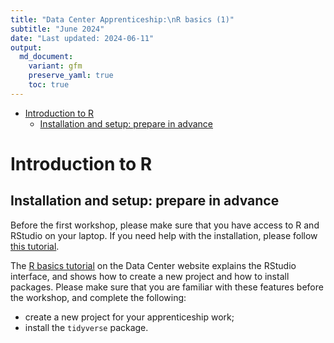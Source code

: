 ```yaml
---
title: "Data Center Apprenticeship:\nR basics (1)"
subtitle: "June 2024" 
date: "Last updated: 2024-06-11"
output:
  md_document:
    variant: gfm
    preserve_yaml: true
    toc: true
---
```


- [Introduction to R](#introduction-to-r)
  - [Installation and setup: prepare in
    advance](#installation-and-setup-prepare-in-advance)

# Introduction to R

## Installation and setup: prepare in advance

Before the first workshop, please make sure that you have access to R
and RStudio on your laptop. If you need help with the installation,
please follow [this tutorial](../../tutorial/r_install).

The [R basics tutorial](../../tutorial/r_basics) on the Data Center
website explains the RStudio interface, and shows how to create a new
project and how to install packages. Please make sure that you are
familiar with these features before the workshop, and complete the
following:

- create a new project for your apprenticeship work;
- install the `tidyverse` package.

<!-- ## Objects in R -->
<!-- One of the most basic types of objects in R is a vector.  -->
<!-- A vector is a collection of values of the same type, such as numbers, characters, or logicals (TRUE/FALSE).  -->
<!-- You can create a vector with the `c()` function, which stands for concatenate.  -->
<!-- If you assign a vector to an object with the assignment operator `<-`, your vector will be saved in your environment so you can work with it within your current R session. -->
<!-- Some examples of creating vectors are: -->
<!-- ```{r} -->
<!-- v1 <- c("A", "B", "C") -->
<!-- v2 <- 25 -->
<!-- v3 <- 1:10 -->
<!-- ``` -->
<!-- To subset or extract elements from a vector, you can use square brackets `[ ]` with an index. For example, `v1[1]` returns the first element of `v1`, `v3[2:5]` returns the 2nd to 5th elements of `v3`, and `v3[-c(2, 4, 6)]` returns all but the 2nd, 4th and 6th elements of `v3`. -->
<!-- ```{r} -->
<!-- v1[1] -->
<!-- v3[2:5] -->
<!-- v3[-c(2, 4, 6)] -->
<!-- ``` -->
<!-- A dataframe (or tibble in `tidyverse`) is a special type of object that combines vectors into a rectangular table.  -->
<!-- Each column of a dataframe is a vector, and each row is an observation.  -->
<!-- usually you would load data from an external source, but you can create a dataframe with the `data.frame()` and a tibble with the `tibble()` function. -->
<!-- You can also convert other data types such as matrices to tibbles with the `as_tibble()` function. -->
<!-- Both functions take vectors as their arguments. -->
<!-- Tibbles are preferred because they are more modern and have some convenient features that dataframes don't, but for the most part, differences are minor and for the most part it does not matter whether you work with tibbles or dataframes. -->
<!-- A simple example of creating a tibble is (make sure to load `tidyverse first`): -->
<!-- ```{r} -->
<!-- library(tidyverse) -->
<!-- # define vectors within the tibble() function -->
<!-- tibble( -->
<!--   name = c("Alice", "Bob", "Chris"), -->
<!--   height = c(165, 180, 175) -->
<!-- ) -->
<!-- # define the vectors first, then combine them into a tibble -->
<!-- name <- c("Alice", "Bob", "Chris") -->
<!-- height <- c(165, 180, 175) -->
<!-- tibble(name, height) -->
<!-- ``` -->
<!-- ## Functions in R -->
<!-- Functions are reusable pieces of code that perform a specific task.  -->
<!-- They take arguments as inputs and return one or more pieces of output.  -->
<!-- You will mostly work with functions loaded from various packages or from the base R distribution, and in some cases you may write your own functions to avoid repetition or improve the readability of your code. -->
<!-- We will cover writing your own functions later in the program. -->
<!-- As with vectors, the output of a function is saved to your environment only if you assign the result to an object. -->
<!-- For example, `sum(x)` will display the sum of the elements of the vector `x`, but `sum <- sum(x)` will save this result to an object. -->
<!-- ```{r} -->
<!-- x <- c(1, 5, 6, 2, 1, 8) -->
<!-- sum(x) -->
<!-- sum <- sum(x) -->
<!-- ``` -->
<!-- Some important functions on vectors are -->
<!-- ```{r} -->
<!-- mean(x) # return the mean; add the argument na.rm = TRUE if missing values should be excluded -->
<!-- length(x) # give the length of the vector (number of elements) -->
<!-- unique(x) # list the unique elements of the vector -->
<!-- ``` -->
<!-- To learn more about a function and its arguments, you can use the ? operator or the help() function, for example by typing `?sum` (or equivalently, `?sum()`). -->
<!-- It is good practice to request help files from your console and not you R script, since there is no need to save these queries for the future. -->
<!-- # Data wrangling in R -->
<!-- ## Importing data -->
<!-- In the following we will be working with a dataset on animal species diversity and weights. -->
<!-- You can load this data directly from [this link](https://raw.githubusercontent.com/ucrdatacenter/projects/main/apprenticeship/1_intro/surveys.csv) by pasting the URL as the argument of the `read_csv()` function (make sure you loaded `tidyverse` in your current R session). -->
<!-- Pay attention to the quotation marks around the URL so R treats the URL as a character string to parse, and not an object defined in the R environment. -->
<!-- ```{r} -->
<!-- surveys <- read_csv("https://raw.githubusercontent.com/ucrdatacenter/projects/main/apprenticeship/1_intro/surveys.csv") -->
<!-- ``` -->
<!-- After importing the data, the `surveys` object will show up in your Environment tab. -->
<!-- If you click on the object name, the full dataset will be displayed in your data viewer. -->
<!-- Looking at your console, you can see that clicking on the object name automatically runs the `View(surveys)` function. -->
<!-- If you would like to get an overview of what variables are in your data, you can use the summary function that gives you information about each variable: -->
<!-- ```{r} -->
<!-- summary(surveys) -->
<!-- ``` -->
<!-- ## Data wrangling -->
<!-- To learn the basics of data wrangling using the `tidyverse` (in particular, the `dplyer` package within tidyverse), we follow Section 4 of the Data Carpentry course "Data Analysis and Visualization in R for Ecologists". -->
<!-- It uses the species data we imported in the previous section. -->
<!-- The tutorial covers  -->
<!-- * how to select a subset of the variables in a dataframe; -->
<!-- * how to filter observations based on logical conditions (e.g. only keep observations from a particular area or removing missing values); -->
<!-- * how to create new variables or transform existing ones; -->
<!-- * how to analyze and summarize data within groups; -->
<!-- * how to convert data from wide to long format and vice versa; -->
<!-- * how to organize the data wrangling process into a tidy workflow using pipes (`%>%` or `|>`). -->
<!-- Please use [this link](https://datacarpentry.org/R-ecology-lesson/03-dplyr.html) to follow the relevant part of the tutorial. -->
<!-- A few notes on the contents of the tutorial: -->
<!-- * The Data Carpentry workshop uses the pipe from the `magrittr` package (`%>%`). Now there is also an alternative, the base pipe (`|>`). For the most part, they are equivalent. In the workshops we will primarily use the base pipe. You can change your default pipe setting in RStudio -> Tools -> Global options -> Code -> Use native pipe operator. -->
<!-- * The tutorial shows you how to filter out missing variables by combining the `filter()` and `is.na()` functions. An alternative is to use the `drop_na()` function, especially if you would like to drop missing values from multiple or all variables. An example is below, showing how many observations remain in each case using the `nrow()` function. Note the character vector of variable names when using the `all_of()` selection helper function. -->
<!-- ```{r} -->
<!-- # drop all observations where at least one variable is missing -->
<!-- surveys |>  -->
<!--   drop_na() |>  -->
<!--   nrow() -->
<!-- # drop all observations where at least one of the listed variables is missing -->
<!-- surveys |>  -->
<!--   drop_na(weight, hindfoot_length) |>  -->
<!--   nrow() -->
<!-- ``` -->
